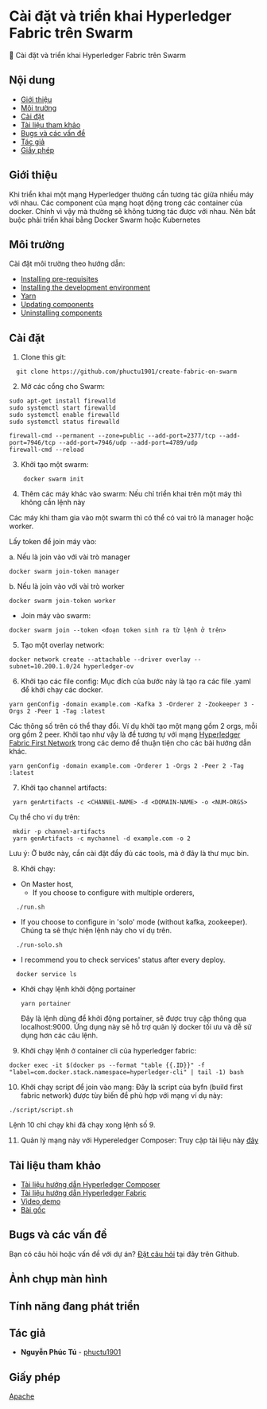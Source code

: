 # Cài đặt và triển khai Hyperledger Fabric trên Swarm

🏨 Cài đặt và triển khai Hyperledger Fabric trên Swarm



## Nội dung
* [Giới thiệu](#Giới-thiệu)
* [Môi trường](#Môi-trường)
* [Cài đặt](#Cài-đặt)
* [Tài liệu tham khảo](#Tài-liệu-tham-khảo)
* [Bugs và các vấn đề](#Bugs-và-các-vấn-đề)
* [Tác giả](#Tác-giả)
* [Giấy phép](#Giấy-phép)

## Giới thiệu
Khi triển khai một mạng Hyperledger thường cần tương tác giữa nhiều máy với nhau. Các component của mạng hoạt động trong các container của docker. Chính vì vậy mà thường sẽ không tương tác được với nhau. Nên bắt buộc phải triển khai bằng Docker Swarm hoặc Kubernetes


## Môi trường

Cài đặt môi trường theo hướng dẫn:
* [Installing pre-requisites](https://hyperledger.github.io/composer/latest/installing/installing-prereqs)
* [Installing the development environment](https://hyperledger.github.io/composer/latest/installing/development-tools)
* [Yarn](https://yarnpkg.com/lang/en/docs/install/)
* [Updating components](https://hyperledger.github.io/composer/latest/installing/update-dev-env)
* [Uninstalling components](https://hyperledger.github.io/composer/latest/installing/uninstall-dev-env)

## Cài đặt

1. Clone this git:
```
  git clone https://github.com/phuctu1901/create-fabric-on-swarm
```

2. Mở các cổng cho Swarm:
```
sudo apt-get install firewalld
sudo systemctl start firewalld
sudo systemctl enable firewalld
sudo systemctl status firewalld

firewall-cmd --permanent --zone=public --add-port=2377/tcp --add-port=7946/tcp --add-port=7946/udp --add-port=4789/udp
firewall-cmd --reload
```

3. Khởi tạo một swarm:
```
    docker swarm init
```

4. Thêm các máy khác vào swarm: 
Nếu chỉ triển khai trên một máy thì không cần lệnh này
  
Các máy khi tham gia vào một swarm thì có thể có vai trò là manager hoặc worker.

Lấy token để join máy vào:

a. Nếu là join vào với vài trò manager
```
docker swarm join-token manager
```
b. Nếu là join vào với vài trò worker
```
docker swarm join-token worker
```
* Join máy vào swarm:
```
docker swarm join --token <đoạn token sinh ra từ lệnh ở trên>
```

5. Tạo một overlay network:
```
docker network create --attachable --driver overlay --subnet=10.200.1.0/24 hyperledger-ov
```
6. Khởi tạo các file config:
Mục đích của bước này là tạo ra các file .yaml để khởi chạy các docker. 
```
yarn genConfig -domain example.com -Kafka 3 -Orderer 2 -Zookeeper 3 -Orgs 2 -Peer 1 -Tag :latest
```
Các thông số trên có thể thay đổi. Ví dụ khởi tạo một mạng gồm 2 orgs, mỗi org gồm 2 peer. Khởi tạo như vậy là để tương tự với mạng [Hyperledger Fabric First Network](https://hyperledger-fabric.readthedocs.io/en/release-1.4/build_network.html) trong các demo để thuận tiện cho các bài hướng dẫn khác. 
```
yarn genConfig -domain example.com -Orderer 1 -Orgs 2 -Peer 2 -Tag :latest
```

7. Khởi tạo channel artifacts:
```
 yarn genArtifacts -c <CHANNEL-NAME> -d <DOMAIN-NAME> -o <NUM-ORGS>
```
Cụ thể cho ví dụ trên:
```
 mkdir -p channel-artifacts
 yarn genArtifacts -c mychannel -d example.com -o 2
```
Lưu ý: Ở bước này, cần cài đặt đầy đủ các tools, mà ở đây là thư mục bin.

8. Khởi chạy:
* On Master host,
  * If you choose to configure with multiple orderers,

```
  ./run.sh
```

* If you choose to configure in 'solo' mode (without kafka, zookeeper). Chúng ta sẽ thực hiện lệnh này cho ví dụ trên.

```
  ./run-solo.sh
```

* I recommend you to check services' status after every deploy.

```
  docker service ls
```
* Khởi chạy lệnh khởi động portainer
  ```
  yarn portainer
  ```
  Đây là lệnh dùng để khởi động portainer, sẽ được truy cập thông qua localhost:9000. Ứng dụng này sẽ hỗ trợ quản lý docker tối ưu và dễ sử dụng hơn các câu lệnh.


9. Khởi chạy lệnh ở container cli của hyperledger fabric:
```
docker exec -it $(docker ps --format "table {{.ID}}" -f "label=com.docker.stack.namespace=hyperledger-cli" | tail -1) bash
```

10. Khởi chạy script để join vào mạng:
Đây là script của byfn (build first fabric network) được tùy biến để phù hợp với mạng ví dụ này:
```
./script/script.sh
```
Lệnh 10 chỉ chạy khi đã chạy xong lệnh số 9.

11. Quản lý mạng này với Hypereledger Composer:
Truy cập tài liệu này [đây](https://hyperledger.github.io/composer/latest/tutorials/deploy-to-fabric-multi-org)

## Tài liệu tham khảo

* [Tài liệu hướng dẫn Hyperledger Composer](https://hyperledger.github.io/composer/latest/introduction/introduction.html)
* [Tài liệu hướng dẫn Hyperledger Fabric](https://hyperledger-fabric.readthedocs.io/en/release-1.3/)
* [Video demo](https://youtu.be/hy-zgeZ8Es0)
* [Bài gốc](https://github.com/blockchainvn/hyperledger-fabric-swarm)

## Bugs và các vấn đề

Bạn có câu hỏi hoặc vấn đề với dự án? [Đặt câu hỏi](https://github.com/phuctu1901/create-fabric-on-swarm/issues) tại đây trên Github.

## Ảnh chụp màn hình


## Tính năng đang phát triển


## Tác giả

* **Nguyễn Phúc Tú** - [phuctu1901](https://github.com/phuctu1901)


## Giấy phép

[Apache](https://www.apache.org/licenses/LICENSE-2.0)
